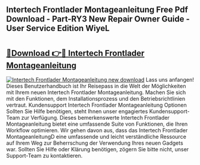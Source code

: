 ## Intertech Frontlader Montageanleitung Free Pdf Download - Part-RY3 New Repair Owner Guide - User Service Edition WiyeL

# <h2><a href="http://df6xe7.blite.top/?on=Intertech+Frontlader+Montageanleitung">🔗Download 👉🔴 Intertech Frontlader Montageanleitung</a></h2>

[![Intertech Frontlader Montageanleitung new download](https://i.imgur.com/lujVjoI.png)](http://df6xe7.blite.top/?on=Intertech+Frontlader+Montageanleitung)
Lass uns anfangen! Dieses Benutzerhandbuch ist Ihr Reisepass in die Welt der Möglichkeiten mit Ihrem neuen Intertech Frontlader Montageanleitung. Machen Sie sich mit den Funktionen, dem Installationsprozess und den Betriebsrichtlinien vertraut. Kundensupport Intertech Frontlader Montageanleitung Optionen Sollten Sie Hilfe benötigen, steht Ihnen unser engagiertes Kundensupport-Team zur Verfügung. Dieses bemerkenswerte Intertech Frontlader Montageanleitung bietet eine umfassende Suite von Funktionen, die Ihren Workflow optimieren. Wir gehen davon aus, dass das Intertech Frontlader MontageanleitungD eine umfassende und leicht verständliche Ressource auf Ihrem Weg zur Beherrschung der Verwendung Ihres neuen Gadgets war. Sollten Sie Hilfe oder Klärung benötigen, zögern Sie bitte nicht, unser Support-Team zu kontaktieren.
